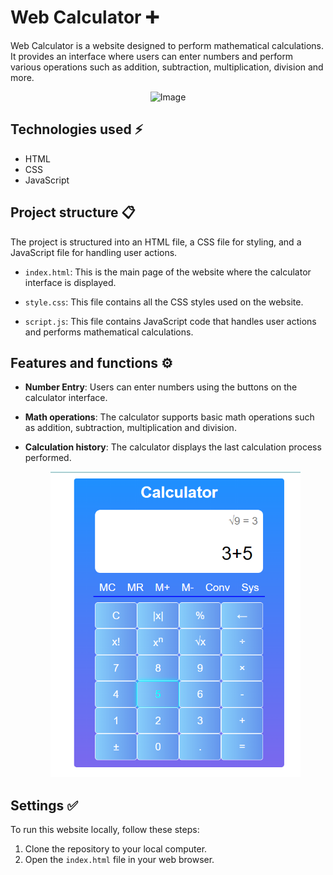 # Web Calculator ➕

Web Calculator is a website designed to perform mathematical calculations. It provides an interface where users can enter numbers and perform various operations such as addition, subtraction, multiplication, division and more.
<p align="center">
  <img src="https://cdn.dribbble.com/users/470545/screenshots/3471475/calculater.gif" alt="Image" width = 350px>
</p>

## Technologies used ⚡️

- HTML
- CSS
- JavaScript

## Project structure 📋

The project is structured into an HTML file, a CSS file for styling, and a JavaScript file for handling user actions.

- `index.html`: This is the main page of the website where the calculator interface is displayed.

- `style.css`: This file contains all the CSS styles used on the website.

- `script.js`: This file contains JavaScript code that handles user actions and performs mathematical calculations.

## Features and functions ⚙️

- **Number Entry**: Users can enter numbers using the buttons on the calculator interface.

- **Math operations**: The calculator supports basic math operations such as addition, subtraction, multiplication and division.

- **Calculation history**: The calculator displays the last calculation process performed.

  <p align="center">
  <img src="https://github.com/Anna1929/Web-Calculator/blob/images/Снимок экрана 2024-07-14 225033.png" alt="Calculator" width=400px>
</p>

## Settings ✅

To run this website locally, follow these steps:

1. Clone the repository to your local computer.
2. Open the `index.html` file in your web browser.
